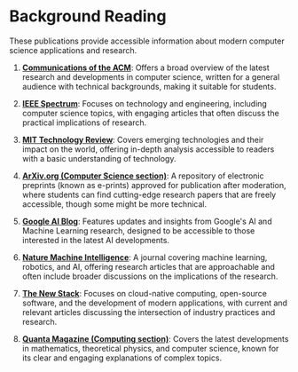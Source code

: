 # Background Reading

These publications provide accessible information about modern computer science applications and
research.

1. **[Communications of the ACM](https://cacm.acm.org/)**: Offers a broad overview of the latest research and developments in computer science, written for a general audience with technical backgrounds, making it suitable for students.

2. **[IEEE Spectrum](https://spectrum.ieee.org/)**: Focuses on technology and engineering, including computer science topics, with engaging articles that often discuss the practical implications of research.

3. **[MIT Technology Review](https://www.technologyreview.com/)**: Covers emerging technologies and their impact on the world, offering in-depth analysis accessible to readers with a basic understanding of technology.

4. **[ArXiv.org (Computer Science section)](https://arxiv.org/corr/home)**: A repository of electronic preprints (known as e-prints) approved for publication after moderation, where students can find cutting-edge research papers that are freely accessible, though some might be more technical.

5. **[Google AI Blog](https://ai.googleblog.com/)**: Features updates and insights from Google's AI and Machine Learning research, designed to be accessible to those interested in the latest AI developments.

6. **[Nature Machine Intelligence](https://www.nature.com/natmachintell/)**: A journal covering machine learning, robotics, and AI, offering research articles that are approachable and often include broader discussions on the implications of the research.

7. **[The New Stack](https://thenewstack.io/)**: Focuses on cloud-native computing, open-source software, and the development of modern applications, with current and relevant articles discussing the intersection of industry practices and research.

8. **[Quanta Magazine (Computing section)](https://www.quantamagazine.org/computer-science/)**: Covers the latest developments in mathematics, theoretical physics, and computer science, known for its clear and engaging explanations of complex topics.
